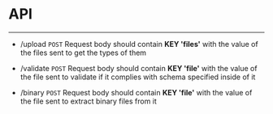 # API
---
* /upload `POST`
Request body should contain **KEY 'files'** with the value of the files sent to get the types of them

* /validate `POST`
Request body should contain **KEY 'file'** with the value of the file sent to validate if it complies with schema specified inside of it

* /binary `POST`
Request body should contain **KEY 'file'** with the value of the file sent to extract binary files from it
